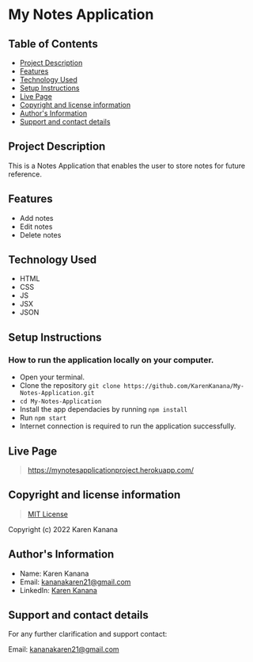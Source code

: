 # My Notes Application

## Table of Contents
- [Project Description](#project-description)
- [Features](#features)
- [Technology Used](#technology-used)
- [Setup Instructions](#setup-instructions)
- [Live Page](#live-page)
- [Copyright and license information](#copyright-and-license-information)
- [Author's Information](#authors-information)
- [Support and contact details](#support-and-contact-details)


## Project Description
This is a Notes Application that enables the user to store notes for future reference.


## Features
- Add notes
- Edit notes
- Delete notes

## Technology Used
- HTML
- CSS
- JS
- JSX
- JSON


## Setup Instructions

### How to run the application locally on your computer.
- Open your terminal.
- Clone the repository `git clone https://github.com/KarenKanana/My-Notes-Application.git`
- `cd My-Notes-Application`
- Install the app dependacies by running `npm install`
- Run `npm start`
- Internet connection is required to run the application successfully.


## Live Page
>  https://mynotesapplicationproject.herokuapp.com/


## Copyright and license information
> [MIT License](https://github.com/KarenKanana/My-Notes-Application/blob/master/licence)

Copyright (c) 2022 Karen Kanana


## Author's Information
- Name: Karen Kanana 
- Email: kananakaren21@gmail.com
- LinkedIn: [Karen Kanana](https://www.linkedin.com/in/karen-kanana-4b8a78205/)


## Support and contact details
For any further clarification and support contact:

Email: kananakaren21@gmail.com 